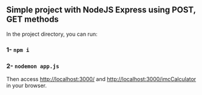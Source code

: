 ## Simple project with NodeJS Express using POST, GET methods

In the project directory, you can run:

### 1- `npm i`

### 2- `nodemon app.js`

Then access [http://localhost:3000/](http://localhost:3001/) and [http://localhost:3000/imcCalculator](http://localhost:3001/imcCalculator) in your browser.
